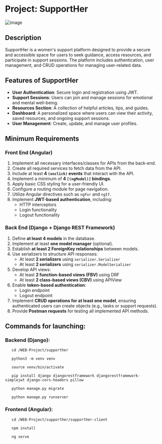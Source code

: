 # Project: SupportHer  
![image](https://github.com/user-attachments/assets/97048f4f-5f69-4372-a5ad-d7b325436463)


## Description  
SupportHer is a women's support platform designed to provide a secure and accessible space for users to seek guidance, access resources, and participate in support sessions. The platform includes authentication, user management, and CRUD operations for managing user-related data.  

## Features of SupportHer  
- **User Authentication**: Secure login and registration using JWT.  
- **Support Sessions**: Users can join and manage sessions for emotional and mental well-being.  
- **Resources Section**: A collection of helpful articles, tips, and guides.  
- **Dashboard**: A personalized space where users can view their activity, saved resources, and ongoing support sessions.  
- **User Management**: Create, update, and manage user profiles.  

## Minimum Requirements  

### **Front End** (Angular)  
1. Implement all necessary interfaces/classes for APIs from the back-end.  
2. Create all required services to fetch data from the API.  
3. Include at least **4 `(onclick)` events** that interact with the API.  
4. Implement a minimum of **4 `[(ngModel)]` bindings**.  
5. Apply basic CSS styling for a user-friendly UI.  
6. Configure a routing module for page navigation.  
7. Utilize Angular directives such as `ngFor` and `ngIf`.  
8. Implement **JWT-based authentication**, including:  
   - HTTP interceptors  
   - Login functionality  
   - Logout functionality  



### **Back End** (Django + Django REST Framework)  
1. Define **at least 4 models** in the database.  
2. Implement at least **one model manager** (optional).  
3. Establish **at least 2 ForeignKey relationships** between models.  
4. Use serializers to structure API responses:  
   - At least **2 serializers** using `serializer.Serializer`  
   - At least **2 serializers** using `serializer.ModelSerializer`  
5. Develop API views:  
   - At least **2 function-based views (FBV)** using DRF  
   - At least **2 class-based views (CBV)** using APIView  
6. Enable **token-based authentication**:  
   - Login endpoint  
   - Logout endpoint  
7. Implement **CRUD operations for at least one model**, ensuring authenticated users can create objects (e.g., tasks or support requests).  
8. Provide **Postman requests** for testing all implemented API methods.  

## Commands for launching: 
### Backend (Django):
```
   cd /WEB-Project/supporther
```
```
   python3 -m venv venv
```
```
   source venv/bin/activate
```
```
   pip install django djangorestframework djangorestframework-simplejwt django-cors-headers pillow
```
```
   python manage.py migrate
```
```
   python manage.py runserver
```

### Frontend (Angular):
```
   cd /WEB-Project/supporther/supporther-client
```
```
   npm install
```
```
   ng serve
```



